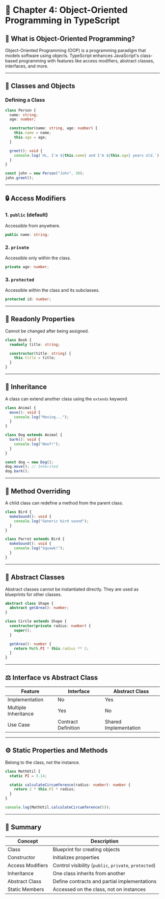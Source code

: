 # 📘 Chapter 4: Object-Oriented Programming in TypeScript

## 🧱 What is Object-Oriented Programming?

Object-Oriented Programming (OOP) is a programming paradigm that models software using objects. TypeScript enhances JavaScript's class-based programming with features like access modifiers, abstract classes, interfaces, and more.

---

## 🔹 Classes and Objects

### Defining a Class

```ts
class Person {
  name: string;
  age: number;

  constructor(name: string, age: number) {
    this.name = name;
    this.age = age;
  }

  greet(): void {
    console.log(`Hi, I'm ${this.name} and I'm ${this.age} years old.`);
  }
}

const john = new Person("John", 30);
john.greet();
```

---

## 🔒 Access Modifiers

### 1. `public` (default)
Accessible from anywhere.

```ts
public name: string;
```

### 2. `private`
Accessible only within the class.

```ts
private age: number;
```

### 3. `protected`
Accessible within the class and its subclasses.

```ts
protected id: number;
```

---

## 🔐 Readonly Properties

Cannot be changed after being assigned.

```ts
class Book {
  readonly title: string;

  constructor(title: string) {
    this.title = title;
  }
}
```

---

## 🧬 Inheritance

A class can extend another class using the `extends` keyword.

```ts
class Animal {
  move(): void {
    console.log("Moving...");
  }
}

class Dog extends Animal {
  bark(): void {
    console.log("Woof!");
  }
}

const dog = new Dog();
dog.move(); // Inherited
dog.bark();
```

---

## 🔁 Method Overriding

A child class can redefine a method from the parent class.

```ts
class Bird {
  makeSound(): void {
    console.log("Generic bird sound");
  }
}

class Parrot extends Bird {
  makeSound(): void {
    console.log("Squawk!");
  }
}
```

---

## 🧩 Abstract Classes

Abstract classes cannot be instantiated directly. They are used as blueprints for other classes.

```ts
abstract class Shape {
  abstract getArea(): number;
}

class Circle extends Shape {
  constructor(private radius: number) {
    super();
  }

  getArea(): number {
    return Math.PI * this.radius ** 2;
  }
}
```

---

## ⚖️ Interface vs Abstract Class

| Feature              | Interface            | Abstract Class       |
|----------------------|----------------------|-----------------------|
| Implementation       | No                   | Yes                   |
| Multiple Inheritance | Yes                  | No                    |
| Use Case             | Contract Definition  | Shared Implementation |

---

## ⚙️ Static Properties and Methods

Belong to the class, not the instance.

```ts
class MathUtil {
  static PI = 3.14;

  static calculateCircumference(radius: number): number {
    return 2 * this.PI * radius;
  }
}

console.log(MathUtil.calculateCircumference(5));
```

---

## 🧠 Summary

| Concept                 | Description                                 |
|-------------------------|---------------------------------------------|
| Class                  | Blueprint for creating objects              |
| Constructor            | Initializes properties                      |
| Access Modifiers       | Control visibility (`public`, `private`, `protected`) |
| Inheritance            | One class inherits from another             |
| Abstract Class         | Define contracts and partial implementations|
| Static Members         | Accessed on the class, not on instances     |
